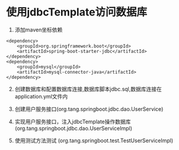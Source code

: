 # 使用jdbcTemplate访问数据库

1. 添加maven坐标依赖

```
<dependency>
    <groupId>org.springframework.boot</groupId>
    <artifactId>spring-boot-starter-jdbc</artifactId>
</dependency>
<dependency>
    <groupId>mysql</groupId>
    <artifactId>mysql-connector-java</artifactId>
</dependency>
```

2. 创建数据库和配置数据库连接,数据库脚本jdbc.sql,数据库连接在application.yml文件内

3. 创建用户服务接口(org.tang.springboot.jdbc.dao.UserService)

4. 实现用户服务接口，注入jdbcTemplate操作数据库(org.tang.springboot.jdbc.dao.UserServiceImpl)

5. 使用测试方法测试 (org.tang.springboot.test.TestUserServiceImpl)